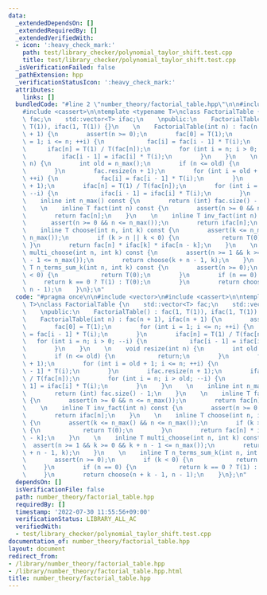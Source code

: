 ```yaml
---
data:
  _extendedDependsOn: []
  _extendedRequiredBy: []
  _extendedVerifiedWith:
  - icon: ':heavy_check_mark:'
    path: test/library_checker/polynomial_taylor_shift.test.cpp
    title: test/library_checker/polynomial_taylor_shift.test.cpp
  _isVerificationFailed: false
  _pathExtension: hpp
  _verificationStatusIcon: ':heavy_check_mark:'
  attributes:
    links: []
  bundledCode: "#line 2 \"number_theory/factorial_table.hpp\"\n\n#include <vector>\n\
    #include <cassert>\n\ntemplate <typename T>\nclass FactorialTable {\n    std::vector<T>\
    \ fac;\n    std::vector<T> ifac;\n    \npublic:\n    FactorialTable() : fac(1,\
    \ T(1)), ifac(1, T(1)) {}\n    \n    FactorialTable(int n) : fac(n + 1), ifac(n\
    \ + 1) {\n        assert(n >= 0);\n        fac[0] = T(1);\n        for (int i\
    \ = 1; i <= n; ++i) {\n            fac[i] = fac[i - 1] * T(i);\n        }\n  \
    \      ifac[n] = T(1) / T(fac[n]);\n        for (int i = n; i > 0; --i) {\n  \
    \          ifac[i - 1] = ifac[i] * T(i);\n        }\n    }\n    \n    void resize(int\
    \ n) {\n        int old = n_max();\n        if (n <= old) {\n            return;\n\
    \        }\n        fac.resize(n + 1);\n        for (int i = old + 1; i <= n;\
    \ ++i) {\n            fac[i] = fac[i - 1] * T(i);\n        }\n        ifac.resize(n\
    \ + 1);\n        ifac[n] = T(1) / T(fac[n]);\n        for (int i = n; i > old;\
    \ --i) {\n            ifac[i - 1] = ifac[i] * T(i);\n        }\n    }\n    \n\
    \    inline int n_max() const {\n        return (int) fac.size() - 1;\n    }\n\
    \    \n    inline T fact(int n) const {\n        assert(n >= 0 && n <= n_max());\n\
    \        return fac[n];\n    }\n    \n    inline T inv_fact(int n) const {\n \
    \       assert(n >= 0 && n <= n_max());\n        return ifac[n];\n    }\n    \n\
    \    inline T choose(int n, int k) const {\n        assert(k <= n_max() && n <=\
    \ n_max());\n        if (k > n || k < 0) {\n            return T(0);\n       \
    \ }\n        return fac[n] * ifac[k] * ifac[n - k];\n    }\n    \n    inline T\
    \ multi_choose(int n, int k) const {\n        assert(n >= 1 && k >= 0 && k + n\
    \ - 1 <= n_max());\n        return choose(k + n - 1, k);\n    }\n    \n    inline\
    \ T n_terms_sum_k(int n, int k) const {\n        assert(n >= 0);\n        if (k\
    \ < 0) {\n            return T(0);\n        }\n        if (n == 0) {\n       \
    \     return k == 0 ? T(1) : T(0);\n        }\n        return choose(n + k - 1,\
    \ n - 1);\n    }\n};\n"
  code: "#pragma once\n\n#include <vector>\n#include <cassert>\n\ntemplate <typename\
    \ T>\nclass FactorialTable {\n    std::vector<T> fac;\n    std::vector<T> ifac;\n\
    \    \npublic:\n    FactorialTable() : fac(1, T(1)), ifac(1, T(1)) {}\n    \n\
    \    FactorialTable(int n) : fac(n + 1), ifac(n + 1) {\n        assert(n >= 0);\n\
    \        fac[0] = T(1);\n        for (int i = 1; i <= n; ++i) {\n            fac[i]\
    \ = fac[i - 1] * T(i);\n        }\n        ifac[n] = T(1) / T(fac[n]);\n     \
    \   for (int i = n; i > 0; --i) {\n            ifac[i - 1] = ifac[i] * T(i);\n\
    \        }\n    }\n    \n    void resize(int n) {\n        int old = n_max();\n\
    \        if (n <= old) {\n            return;\n        }\n        fac.resize(n\
    \ + 1);\n        for (int i = old + 1; i <= n; ++i) {\n            fac[i] = fac[i\
    \ - 1] * T(i);\n        }\n        ifac.resize(n + 1);\n        ifac[n] = T(1)\
    \ / T(fac[n]);\n        for (int i = n; i > old; --i) {\n            ifac[i -\
    \ 1] = ifac[i] * T(i);\n        }\n    }\n    \n    inline int n_max() const {\n\
    \        return (int) fac.size() - 1;\n    }\n    \n    inline T fact(int n) const\
    \ {\n        assert(n >= 0 && n <= n_max());\n        return fac[n];\n    }\n\
    \    \n    inline T inv_fact(int n) const {\n        assert(n >= 0 && n <= n_max());\n\
    \        return ifac[n];\n    }\n    \n    inline T choose(int n, int k) const\
    \ {\n        assert(k <= n_max() && n <= n_max());\n        if (k > n || k < 0)\
    \ {\n            return T(0);\n        }\n        return fac[n] * ifac[k] * ifac[n\
    \ - k];\n    }\n    \n    inline T multi_choose(int n, int k) const {\n      \
    \  assert(n >= 1 && k >= 0 && k + n - 1 <= n_max());\n        return choose(k\
    \ + n - 1, k);\n    }\n    \n    inline T n_terms_sum_k(int n, int k) const {\n\
    \        assert(n >= 0);\n        if (k < 0) {\n            return T(0);\n   \
    \     }\n        if (n == 0) {\n            return k == 0 ? T(1) : T(0);\n   \
    \     }\n        return choose(n + k - 1, n - 1);\n    }\n};\n"
  dependsOn: []
  isVerificationFile: false
  path: number_theory/factorial_table.hpp
  requiredBy: []
  timestamp: '2022-07-30 11:55:56+09:00'
  verificationStatus: LIBRARY_ALL_AC
  verifiedWith:
  - test/library_checker/polynomial_taylor_shift.test.cpp
documentation_of: number_theory/factorial_table.hpp
layout: document
redirect_from:
- /library/number_theory/factorial_table.hpp
- /library/number_theory/factorial_table.hpp.html
title: number_theory/factorial_table.hpp
---
```

